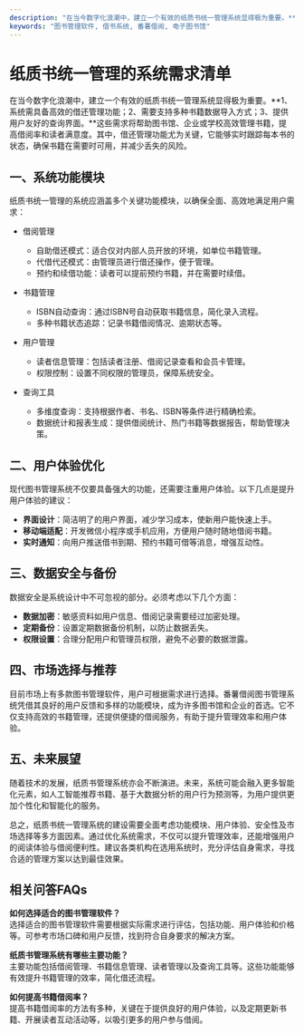 ```yaml
---
description: "在当今数字化浪潮中，建立一个有效的纸质书统一管理系统显得极为重要。**1、系统需具备高效的借还管理功能；2、需要支持多种书籍数据导入方式；3、提供用户友好的查询界面。**这些需求将帮助图书馆、企业或学校高效管理书籍，提高借阅率和读者满意度。其中，借还管理功能尤为关键，它能够实时跟踪每本书的状态，确保书籍在需要时可用，并减少丢失的风险。"
keywords: "图书管理软件, 借书系统, 番薯借阅, 电子图书馆"
---
```

# 纸质书统一管理的系统需求清单

在当今数字化浪潮中，建立一个有效的纸质书统一管理系统显得极为重要。**1、系统需具备高效的借还管理功能；2、需要支持多种书籍数据导入方式；3、提供用户友好的查询界面。**这些需求将帮助图书馆、企业或学校高效管理书籍，提高借阅率和读者满意度。其中，借还管理功能尤为关键，它能够实时跟踪每本书的状态，确保书籍在需要时可用，并减少丢失的风险。

## **一、系统功能模块**

纸质书统一管理的系统应涵盖多个关键功能模块，以确保全面、高效地满足用户需求：

- 借阅管理
  - 自助借还模式：适合仅对内部人员开放的环境，如单位书籍管理。
  - 代借代还模式：由管理员进行借还操作，便于管理。
  - 预约和续借功能：读者可以提前预约书籍，并在需要时续借。

- 书籍管理
  - ISBN自动查询：通过ISBN号自动获取书籍信息，简化录入流程。
  - 多种书籍状态追踪：记录书籍借阅情况、逾期状态等。

- 用户管理
  - 读者信息管理：包括读者注册、借阅记录查看和会员卡管理。
  - 权限控制：设置不同权限的管理员，保障系统安全。

- 查询工具
  - 多维度查询：支持根据作者、书名、ISBN等条件进行精确检索。
  - 数据统计和报表生成：提供借阅统计、热门书籍等数据报告，帮助管理决策。

## **二、用户体验优化**

现代图书管理系统不仅要具备强大的功能，还需要注重用户体验。以下几点是提升用户体验的建议：

- **界面设计**：简洁明了的用户界面，减少学习成本，使新用户能快速上手。
- **移动端适配**：开发微信小程序或手机应用，方便用户随时随地借阅书籍。
- **实时通知**：向用户推送借书到期、预约书籍可借等消息，增强互动性。

## **三、数据安全与备份**

数据安全是系统设计中不可忽视的部分。必须考虑以下几个方面：

- **数据加密**：敏感资料如用户信息、借阅记录需要经过加密处理。
- **定期备份**：设置定期数据备份机制，以防止数据丢失。
- **权限设置**：合理分配用户和管理员权限，避免不必要的数据泄露。

## **四、市场选择与推荐**

目前市场上有多款图书管理软件，用户可根据需求进行选择。番薯借阅图书管理系统凭借其良好的用户反馈和多样的功能模块，成为许多图书馆和企业的首选。它不仅支持高效的书籍管理，还提供便捷的借阅服务，有助于提升管理效率和用户体验。

## **五、未来展望**

随着技术的发展，纸质书管理系统亦会不断演进。未来，系统可能会融入更多智能化元素，如人工智能推荐书籍、基于大数据分析的用户行为预测等，为用户提供更加个性化和智能化的服务。

总之，纸质书统一管理系统的建设需要全面考虑功能模块、用户体验、安全性及市场选择等多方面因素。通过优化系统需求，不仅可以提升管理效率，还能增强用户的阅读体验与借阅便利性。建议各类机构在选用系统时，充分评估自身需求，寻找合适的管理方案以达到最佳效果。 

## 相关问答FAQs

**如何选择适合的图书管理软件？**  
选择适合的图书管理软件需要根据实际需求进行评估，包括功能、用户体验和价格等。可参考市场口碑和用户反馈，找到符合自身要求的解决方案。

**纸质书管理系统有哪些主要功能？**  
主要功能包括借阅管理、书籍信息管理、读者管理以及查询工具等。这些功能能够有效提升书籍管理的效率，简化借还流程。

**如何提高书籍借阅率？**  
提高书籍借阅率的方法有多种，关键在于提供良好的用户体验，以及定期更新书籍、开展读者互动活动等，以吸引更多的用户参与借阅。
